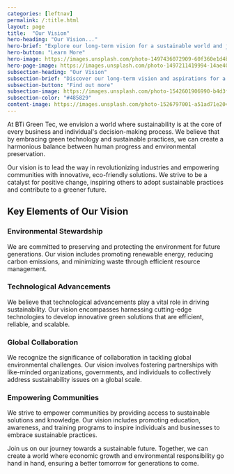 ```yaml
---
categories: [leftnav]
permalink: /:title.html
layout: page
title:  "Our Vision"
hero-heading: "Our Vision..."
hero-brief: "Explore our long-term vision for a sustainable world and join us in creating a greener future for all."
hero-button: "Learn More"
hero-image: https://images.unsplash.com/photo-1497436072909-60f360e1d4b1?ixlib=rb-1.2.1&ixid=MnwxMjA3fDB8MHxwaG90by1wYWdlfHx8fGVufDB8fHx8&auto=format&fit=crop&w=2232&q=80
hero-page-image: https://images.unsplash.com/photo-1497211419994-14ae40a3c7a3?ixlib=rb-4.0.3&ixid=MnwxMjA3fDB8MHxwaG90by1wYWdlfHx8fGVufDB8fHx8&auto=format&fit=crop&w=2070&q=80
subsection-heading: "Our Vision"
subsection-brief: "Discover our long-term vision and aspirations for a sustainable world."
subsection-button: "Find out more"
subsection-image: https://images.unsplash.com/photo-1542601906990-b4d3fb778b09?ixlib=rb-4.0.3&ixid=M3wxMjA3fDB8MHxwaG90by1wYWdlfHx8fGVufDB8fHx8fA%3D%3D&auto=format&fit=crop&w=2513&q=80
subsection-color: "#485829"
content-image: https://images.unsplash.com/photo-1526797001-a51ad71e204a?ixlib=rb-4.0.3&ixid=M3wxMjA3fDB8MHxwaG90by1wYWdlfHx8fGVufDB8fHx8fA%3D%3D&auto=format&fit=crop&w=2070&q=80
---
```


At BTi Green Tec, we envision a world where sustainability is at the core of every business and individual's decision-making process. We believe that by embracing green technology and sustainable practices, we can create a harmonious balance between human progress and environmental preservation.

Our vision is to lead the way in revolutionizing industries and empowering communities with innovative, eco-friendly solutions. We strive to be a catalyst for positive change, inspiring others to adopt sustainable practices and contribute to a greener future.

## Key Elements of Our Vision

### Environmental Stewardship

We are committed to preserving and protecting the environment for future generations. Our vision includes promoting renewable energy, reducing carbon emissions, and minimizing waste through efficient resource management.

### Technological Advancements

We believe that technological advancements play a vital role in driving sustainability. Our vision encompasses harnessing cutting-edge technologies to develop innovative green solutions that are efficient, reliable, and scalable.

### Global Collaboration

We recognize the significance of collaboration in tackling global environmental challenges. Our vision involves fostering partnerships with like-minded organizations, governments, and individuals to collectively address sustainability issues on a global scale.

### Empowering Communities

We strive to empower communities by providing access to sustainable solutions and knowledge. Our vision includes promoting education, awareness, and training programs to inspire individuals and businesses to embrace sustainable practices.

Join us on our journey towards a sustainable future. Together, we can create a world where economic growth and environmental responsibility go hand in hand, ensuring a better tomorrow for generations to come.
